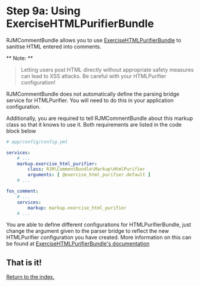 Step 9a: Using ExerciseHTMLPurifierBundle
======================================

RJMCommentBundle allows you to use [ExerciseHTMLPurifierBundle](https://github.com/Exercise/HTMLPurifierBundle)
to sanitise HTML entered into comments.

** Note: **

> Letting users post HTML directly without appropriate safety measures can lead
> to XSS attacks. Be careful with your HTMLPurifier configuration!

RJMCommentBundle does not automatically define the parsing bridge service for
HTMLPurifier. You will need to do this in your application configuration.

Additionally, you are required to tell RJMCommentBundle about this markup class
so that it knows to use it. Both requirements are listed in the code block below

``` yaml
# app/config/config.yml

services:
    # ...
    markup.exercise_html_purifier:
        class: RJM\CommentBundle\Markup\HtmlPurifier
        arguments: [ @exercise_html_purifier.default ]
    # ...

fos_comment:
    # ...
    services:
        markup: markup.exercise_html_purifier
    # ...
```

You are able to define different configurations for HTMLPurifierBundle, just change
the argument given to the parser bridge to reflect the new HTMLPurifier configuration
you have created. More information on this can be found at [ExerciseHTMLPurifierBundle's documentation](https://github.com/Exercise/HTMLPurifierBundle)

## That is it!
[Return to the index.](index.md)
